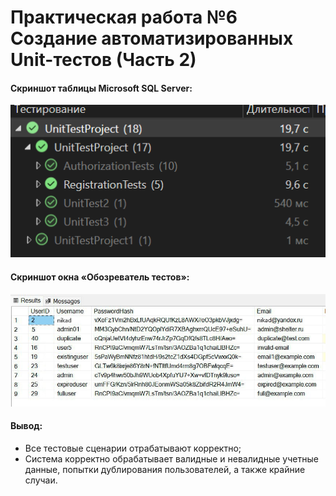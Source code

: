 # Практическая работа №6 Создание автоматизированных Unit-тестов (Часть 2)

#### Cкриншот таблицы Microsoft SQL Server:
![](pr6_2_1.png)

#### Cкриншот окна «Обозреватель тестов»:
![](pr6_2_2.jpg)

#### Вывод: 
- Все тестовые сценарии отрабатывают корректно;
- Система корректно обрабатывает валидные и невалидные учетные данные, попытки дублирования пользователей, а также крайние случаи.
